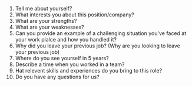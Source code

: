 
1. Tell me about yourself?
2. What interests you about this position/company?
3. What are your strengths?
4. What are your weaknesses?
5. Can you provide an example of a challenging situation you've faced at your work plalce and how you handled it?
6. Why did you leave your previous job? (Why are you looking to leave your previous job)
7. Where do you see yourself in 5 years?
8. Describe a time when you worked in a team?
9. Hat relevent skills and experiences do you bring to this role?
10. Do you have any questions for us?

